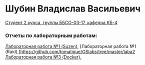 <h1> Шубин Владислав Васильевич </h1>
<u>Студент 2 курса, группы ББСО-03-17, кафедра КБ-4</u>
<h3>Отчеты по лабораторным работам:</h3>

[Лабораторная работа №1 (Suzen),](https://github.com/tomatique/OSlabs/tree/master/laba1)
[Лабораторная работа №1 (Raid),]https://github.com/tomatique/OSlabs/tree/master/laba2
[Лабораторная работа №3 (Docker).](https://github.com/tomatique/OSlabs/tree/master/laba3)
